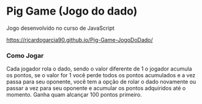 # Pig Game (Jogo do dado)
 Jogo desenvolvido no curso de JavaScript

https://ricardogarcia90.github.io/Pig-Game-JogoDoDado/

<h3>Como Jogar</h3>

<p>Cada jogador rola o dado, sendo o valor diferente de 1 o jogador acumula os pontos, se o valor for 1 você perde todos os pontos acumulados e a vez passa para seu oponente, você tem a opção de rolar o dado novamente ou passar a vez para seu oponente e acumular os pontos adquiridos até o momento. Ganha quam alcançar 100 pontos primeiro.</p>
